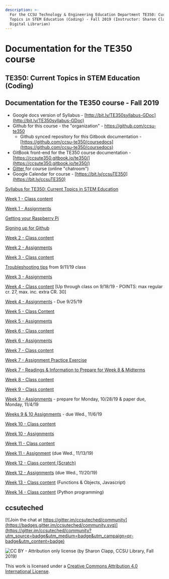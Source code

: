 ```yaml
---
description: >-
  For the CCSU Technology & Engineering Education Department TE350: Current
  Topics in STEM Education (Coding) - Fall 2019 (Instructor: Sharon Clapp,
  Digital Librarian)
---
```


# Documentation for the TE350 course

## **TE350: Current Topics in STEM Education \(Coding\)**

## Documentation for the TE350 course - Fall 2019

* Google docs version of Syllabus - [http://bit.ly/TE350syllabus-GDoc](http://bit.ly/TE350syllabus-GDoc)
* Github for this course - the "organization" - [https://github.com/ccsu-te350 ](https://github.com/ccsu-te350%20)
  * Github synced repository for this Gitbook documentation - [https://github.com/ccsu-te350/coursedocs](https://github.com/ccsu-te350/coursedocs)
* GitBook front-end for the TE350 course documentation - [https://ccsute350.gitbook.io/te350/](https://ccsute350.gitbook.io/te350/)
* [Gitter ](https://gitter.im/ccsuteched/community?utm_source=share-link&utm_medium=link&utm_campaign=share-link)for course \(online "chatroom"\)
* Google Calendar for course - [https://bit.ly/ccsuTE350](https://bit.ly/ccsuTE350)

[Syllabus for TE350: Current Topics in STEM Education](https://app.gitbook.com/@ccsute350/s/te350/~/edit/drafts/-LnJtAnvb1e3Kl7NhZAK/syllabus)

[Week 1 - Class content](https://app.gitbook.com/@ccsute350/s/te350/~/edit/drafts/-LnJtAnvb1e3Kl7NhZAK/week-1-class)

[Week 1 - Assignments](https://app.gitbook.com/@ccsute350/s/te350/~/edit/drafts/-LnJtAnvb1e3Kl7NhZAK/week-1-assignments)

[Getting your Raspberry Pi](https://app.gitbook.com/@ccsute350/s/te350/~/edit/drafts/-LnK6ZVpstDFP1Jpa-P-/week-1-assignments/getting-your-raspberry-pi)

[Signing up for Github](https://app.gitbook.com/@ccsute350/s/te350/~/edit/drafts/-LnJtAnvb1e3Kl7NhZAK/week-1-assignments/signing-up-for-github)

[Week 2 - Class content](week-2-in-class.md)

[Week 2 - Assignments](week-2-assignments.md)

[Week 3 - Class content](week-3-class-content/)

[Troubleshooting tips](week-3-class-content/troubleshooting-tips.md) from 9/11/19 class

[Week 3 - Assignments](week-3-assignments.md)

[Week 4 - Class content](week-4-class-content.md) \[Up through class on 9/18/19 - POINTS: max regular cr. 27, max. inc. extra CR. 30\]

[Week 4 - Assignments](week-4-assignments/) - Due 9/25/19

[Week 5 - Class Content](week-5-class-content.md)

[Week 5 - Assignments](week-5-assignments.md)

[Week 6 - Class content](week-6-class-content.md)

[Week 6 - Assignments](week-6-assignments.md)

[Week 7 - Class content](week-7-class-content.md)

[Week 7 - Assignment](week-7-assignment.md)[ Practice Exercise](week-7-assignment.md)

[Week 7 - Readings & Information to Prepare for Week 8 & Midterms](week-7-readings-class-preparation-for-week-8-and-midterms.md)

[Week 8 - Class content](week-8-class-content.md)

[Week 9 - Class content](week-9-class-content.md)

[Week 9 - Assignment](week-9-assignments/week-9-assignment-prep-for-midterm-paper.md)[s](week-9-assignments/) - prepare for Monday, 10/28/19 & paper due, Monday, 11/4/19

[Weeks 9 & 10 Assignments](week-9-assignments/week-9-due-10-30-19.md)  - due Wed., 11/6/19 

[Week 10 - Class content](week-10-class-content.md)

[Week 10 - Assignments](week-10-assignments.md)

[Week 11 - Class content](week-11-class-content.md)

[Week 11 - Assignment](week-11-assignments.md) \(due Wed., 11/13/19\)

[Week 12 - Class content \(Scratch\)](week-12-preview.md)

[Week 12 - Assignments](week-12-assignments.md) \(due Wed., 11/20/19\)

[Week 13 - Class content](week-13-class-content.md) \(Functions & Objects, Javascript\)

[Week 14 - Class content](week-14-class-content.md) \(Python programming\)

## ccsuteched

[![Join the chat at https://gitter.im/ccsuteched/community](https://badges.gitter.im/ccsuteched/community.svg)](https://gitter.im/ccsuteched/community?utm_source=badge&utm_medium=badge&utm_campaign=pr-badge&utm_content=badge)

![CC BY - Attribution only license \(by Sharon Clapp, CCSU Library, Fall 2019\)](.gitbook/assets/cc-by-88x31.png)

  
This work is licensed under a [Creative Commons Attribution 4.0 International License](http://creativecommons.org/licenses/by/4.0/).

